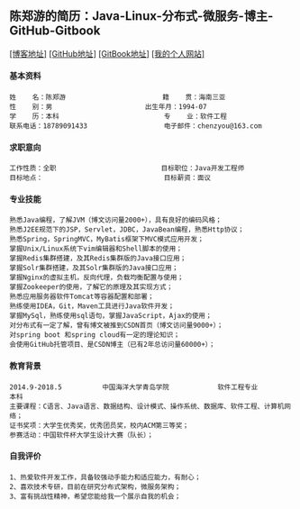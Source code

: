 ## 陈郑游的简历：Java-Linux-分布式-微服务-博主-GitHub-Gitbook
[[博客地址]](http://blog.csdn.net/javawebrookie "我的博客")
[[GitHub地址]](https://github.com/AndyCZY/ "我的GitHub")
[[GitBook地址]](https://www.gitbook.com/@chenzhengyou "我的开源书")
[[我的个人网站]](https://andyczy.github.io/ "我的个人网站")





#### 基本资料
 
    姓    名：陈郑游                        籍    贯：海南三亚   
    性    别：男		               出生年月：1994-07  
    学    历：本科	                       专    业：软件工程                       
    联系电话：18789091433	               电子邮件：chenzyou@163.com 

#### 求职意向
 
    工作性质：全职                          目标职位：Java开发工程师    
    目标地点：                              目标薪资：面议	    


#### 专业技能
 
    熟悉Java编程，了解JVM（博文访问量2000+），具有良好的编码风格；
    熟悉J2EE规范下的JSP，Servlet，JDBC，JavaBean编程，熟悉Http协议；
    熟悉Spring，SpringMVC，MyBatis框架下MVC模式应用开发；
    掌握Unix/Linux系统下vim编辑器和Shell脚本的使用；
    掌握Redis集群搭建，及其Redis集群版的Java接口应用；
    掌握Solr集群搭建，及其Solr集群版的Java接口应用；
    掌握Nginx的虚拟主机，反向代理，负载均衡配置与使用；
    掌握Zookeeper的使用，了解它的原理及其实现方式；
    熟悉应用服务器软件Tomcat等容器配置和部署；
    熟练使用IDEA，Git，Maven工具进行Java软件开发；
    掌握MySql，熟练使用sql语句，掌握JavaScript，Ajax的使用；
    对分布式有一定了解，曾有博文被推到CSDN首页（博文访问量9000+）；
    对spring boot 和spring cloud有一定的理论知识；
    会使用GitHub托管项目、是CSDN博主（已有2年总访问量60000+）；





#### 教育背景
 
    2014.9-2018.5          中国海洋大学青岛学院          	 软件工程专业          	   本科
    主要课程：C语言、Java语言、数据结构、设计模式、操作系统、数据库、软件工程、计算机网络；
    证书奖项：大学生优秀奖，优秀团员奖，校内ACM第三等奖；
    参赛活动：中国软件杯大学生设计大赛（队长）；


#### 自我评价
 
    1、热爱软件开发工作，具备较强动手能力和适应能力，有耐心；
    2、喜欢技术专研，目前在研究分布式架构，微服务架构；
    3、富有挑战性精神，希望您能给我一个展示自我的机会；







